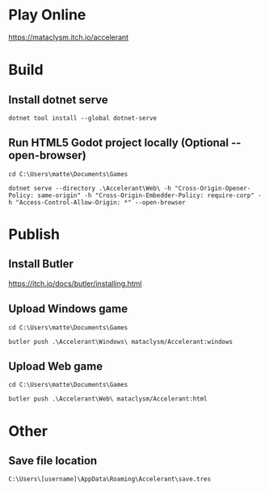 # Play Online
https://mataclysm.itch.io/accelerant

# Build
## Install dotnet serve
`dotnet tool install --global dotnet-serve`

## Run HTML5 Godot project locally (Optional --open-browser)
`cd C:\Users\matte\Documents\Games`

`dotnet serve --directory .\Accelerant\Web\ -h "Cross-Origin-Opener-Policy: same-origin" -h "Cross-Origin-Embedder-Policy: require-corp" -h "Access-Control-Allow-Origin: *" --open-browser`

# Publish
## Install Butler
https://itch.io/docs/butler/installing.html

## Upload Windows game
`cd C:\Users\matte\Documents\Games`

`butler push .\Accelerant\Windows\ mataclysm/Accelerant:windows`

## Upload Web game
`cd C:\Users\matte\Documents\Games`

`butler push .\Accelerant\Web\ mataclysm/Accelerant:html`

# Other
## Save file location
`C:\Users\[username]\AppData\Roaming\Accelerant\save.tres`
